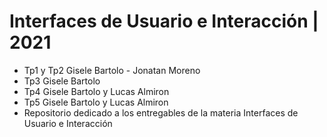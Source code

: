 # Interfaces de Usuario e Interacción | 2021
- Tp1 y Tp2 Gisele Bartolo - Jonatan Moreno
- Tp3 Gisele Bartolo
- Tp4 Gisele Bartolo y Lucas Almiron
- Tp5 Gisele Bartolo y Lucas Almiron
- Repositorio dedicado a los entregables de la materia Interfaces de Usuario e Interacción

